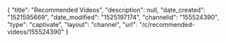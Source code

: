 {
    "title": "Recommended Videos",
    "description": null,
    "date_created": "1521595669",
    "date_modified": "1525197174",
    "channelid": "155524390",
    "type": "captivate",
    "layout": "channel",
    "url": "\/c\/recommended-videos\/155524390"
}